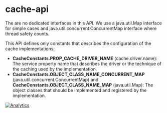 cache-api
=========

The are no dedicated interfaces in this API. We use a java.util.Map interface 
for simple cases and java.util.concurrent.ConcurrentMap interface where thread 
safety counts.

This API defines only constants that describes the configuration of the cache 
implementations:
 - **CacheConstants.PROP_CACHE_DRIVER_NAME** (cache.driver.name): The service 
 property name that describes the driver or the technique of the caching used 
 by the implementation.
 - **CacheConstants.OBJECT_CLASS_NAME_CONCURRENT_MAP** 
 (java.util.concurrent.ConcurrentMap) and 
 **CacheConstants.OBJECT_CLASS_NAME_MAP** (java.util.Map): The object classes 
 that should be implemented and registered by the implementation.

[![Analytics](https://ga-beacon.appspot.com/UA-15041869-4/everit-org/cache-api)](https://github.com/igrigorik/ga-beacon)
